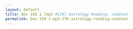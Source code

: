 ```yaml
---
layout: default
title: Box 158.1 [mp3 #176] Astrology Reading, undated
permalink: box-158-1-mp3-176-astrology-reading-undated
---
```

<!-- Add an essay or interpretive material below this line,
using HTML or markdown.  Do not modify this file above this line -->
